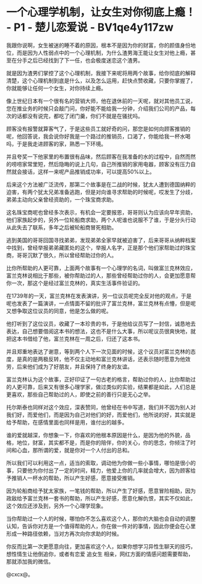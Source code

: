 # 一个心理学机制，让女生对你彻底上瘾！ - P1 - 楚儿恋爱说 - BV1qe4y117zw

我跟你说啊，女生被迷的睡不着的原因，根本不是因为你的财富，你的颜值身份地位，而是因为人性弱点中的一个心理机制，为什么渣男海王能让女生对他上瘾，甚至在分手之后已经找到了下一任，也会极度迷恋这个渣男。

就是因为渣男们掌控了这个心理机制，我接下来呢将用两个故事，给你彻底的解释清楚，这个心理机制到底是什么，以及怎么运用，赶快点赞收藏，只要你掌握了，你就能够让任何一个女生，对你持续上瘾。

像上世纪日本有一个很有名的营销大师，他在退休前的一天呢，就对其他员工说，您在推业务的时候只会敲门问，你好能不能给我一分钟，介绍我们公司的产品，每次的话都没有说完，都吃了闭门羹，你们不就是在骚扰吗。

顾客没有报警就算客气了，于是这些员工就好奇的问，那您是如何向顾客推销的呢，他回答说，我会说你好我是一个路过的推销员，口渴了，你能给我一杯水喝吗，于是我走进顾客的家，熟悉一下环境。

并且夸奖一下他家里的布置很有品味，然后顾客在我准备的水的过程中，自然而然的唠唠家常里短，然后隐晦的说上几句，自己所推销的家用电器，顾客没有压力自然就会接话，这样一来呢产品推销成功率，可以提高50%以上。

后来这个方法被广泛流传，那第二个故事是在二战的时候，犹太人遭到德国纳粹的迫害，有两个犹太兄弟准备逃跑，但是对向谁寻求帮助的时候呢，哎发生了分歧，弟弟主动向父亲曾经资助的，一个珠宝商求助。

这名珠宝商呢也曾经多次表示，有机会一定要报恩，哥哥则认为应该向早年资助，他们家族起步的，另外一位轮船商求助，两个人呢谁也说服不了谁，于是分头行动从此失去了联系，多年之后被轮船商冒死相助。

逃到美国的哥哥回国寻找弟弟，发现弟弟全家早就被迫害了，后来哥哥从纳粹档案中找到，曾经举报弟弟藏匿处的这个，举报人名字，正是那个他们家帮助过的珠宝商，哥哥沉默了很久，所以曾经帮助过你的人。

比你所帮助的人更可靠，上面两个故事有一个心理学的名词，叫做富兰克林效应，富兰克林说相比于那些，被你帮助过的人，那些曾经帮助过你的人，会更加愿意帮你一次，那这个是经过富兰克林的，真实生活事件验证的。

在1739年的一天，富兰克林在发表演讲，另一位议员呢完全反对他的观点，于是呢也发表了一篇演讲，一点情面不留的批评了富兰克林，富兰克林有点懵，但是呢又想争取这位议员的同意，他是怎么做的呢。

他打听到了这位议员，收藏了一本珍贵的书，于是他给议员写了一封信，诚恳地去表达，自己想要借阅这本书的想法，这也不是什么大事，所以呢议员很爽快地，就把这本书借给了他，富兰克林在一周之后，归还了这本书。

并且郑重地表达了谢意，等到两个人下一次见面的时候，这个议员对富兰克林的态度，是真的是两极反转，他不仅主动地和富兰克林讲话，还表示随时愿意为他效劳，后来他们成为了好朋友，并且保持了终身的友谊。

富兰克林认为这个故事，正好印证了一句古老的格言，帮助过你的人，比你帮助过的人更可靠，后来又有很多心理学家，做过类似的实验，结果都是如此，人们总是更喜欢，那些自己帮助过的人，即使之前的善行只是无心之举。

托尔斯泰也同样对这个效应，深表赞同，他曾经在书中写道，我们并不因为别人对我们好，而爱他们，而是因为自己对他们的好，而爱他们，他所说的好，其实就是给予帮助，在感情里面也同样是用，谁付出的越多。

谁的爱就越深，你想象一下，你喜欢的他根本原因是什么，是因为他的外貌，品格，地位，财富，其实都不是，而是你的陪伴，你的关心，你的思念，你倾注了时间和心血，那所谓的爱，就是你对一个人付出的总和。

所以我们可以利用这一点，适当的索取，调动他为你做一些小事情，哪怕是很小的事，只要他为你付出了一定的时间，精力，他爱上你的几率就会增大，因为顾客给予推销人一杯水的帮助，所以产生好感，愿意接受推销。

因为轮船商给予犹太家族，一笔钱的帮助，所以产生了好感，愿意冒险相助，因为政敌给予富兰克林一套书的帮助，所以产生好感，愿意化解仇恨，其实不仅如此，这个效应还涉及到，另外一个心理学现象。

当你帮助过一个人的时候，哪怕你不怎么喜欢这个人，那你的大脑也会自动的调整认知，告诉你对方是一个值得帮助的人，你在做一件对的事情，因此你便会在心里形成一种路径依赖，当对方再次向你求助的时候。

你反而比第一次更愿意向往，更加喜欢这个人，如果你想学习异性生聊天的技巧，想性情生让他倒追你，或者有恋爱 追女生 相亲，网红方面的情感问题需要帮助，那就添加我的微信。

@cxcx@。